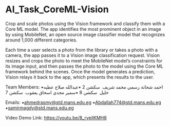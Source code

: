 # AI_Task_CoreML-Vision
Crop and scale photos using the Vision framework and classify them with a Core ML model.
The app identifies the most prominent object in an image by using MobileNet, an open source image classifier model that recognizes around 1,000 different categories.

Each time a user selects a photo from the library or takes a photo with a camera, the app passes it to a Vision image classification request. Vision resizes and crops the photo to meet the MobileNet model’s constraints for its image input, and then passes the photo to the model using the Core ML framework behind the scenes. Once the model generates a prediction, Vision relays it back to the app, which presents the results to the user.

Team Members:
▪️احمد شحاتة رسمي محمد شريف  سكشن 2
▪️عبدالله صلاح عطيه خليل  سكشن 8
▪️سمير مجدي اسحاق يعقوب  سكشن 7 

Emails:
▪️ahmedrasmy@std.mans.edu.eg
▪️Abdallah774@std.mans.edu.eg
▪️samirmagdy@std.mans.edu.eg


Video Demo Link: https://youtu.be/8_ryeilKMH8
